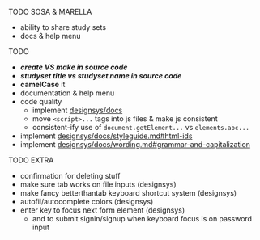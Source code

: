 TODO SOSA & MARELLA
 - ability to share study sets
 - docs & help menu

TODO
 - ***create VS make in source code***
 - ***studyset title vs studyset name in source code***
 - **camelCase** it
 - documentation & help menu
 - code quality
    - implement [designsys/docs](https://codeberg.org/ehanahamed/designsys/src/branch/main/docs/)
    - move `<script>...` tags into js files & make js consistent
    - consistent-ify use of `document.getElement...` vs `elements.abc...`
 - implement [designsys/docs/styleguide.md#html-ids](https://codeberg.org/ehanahamed/designsys/src/branch/main/docs/styleguide.md#html-ids)
 - implement [designsys/docs/wording.md#grammar-and-capitalization](https://codeberg.org/ehanahamed/designsys/src/branch/main/docs/wording.md#grammar-and-capitalization)

TODO EXTRA
 - confirmation for deleting stuff
 - make sure tab works on file inputs (designsys)
 - make fancy betterthantab keyboard shortcut system (designsys)
 - autofil/autocomplete colors (designsys)
 - enter key to focus next form element (designsys)
   - and to submit signin/signup when keyboard focus is on password input
